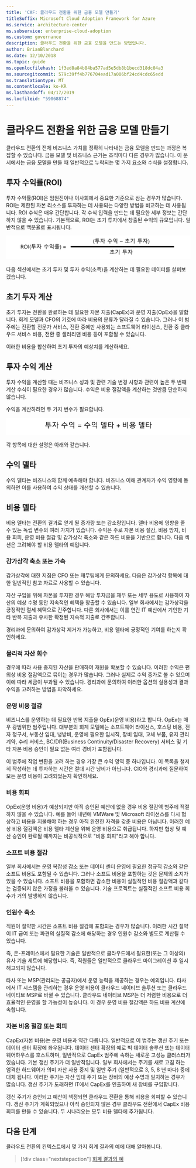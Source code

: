 ```yaml
---
title: 'CAF: 클라우드 전환을 위한 금융 모델 만들기'
titleSuffix: Microsoft Cloud Adoption Framework for Azure
ms.service: architecture-center
ms.subservice: enterprise-cloud-adoption
ms.custom: governance
description: 클라우드 전환을 위한 금융 모델을 만드는 방법입니다.
author: BrianBlanchard
ms.date: 12/10/2018
ms.topic: guide
ms.openlocfilehash: 1f3ed8a84b84ba577ad5e5db8b1becd318dc04a3
ms.sourcegitcommit: 579c39ff4b776704ead17a006bf24cd4cdc65edd
ms.translationtype: MT
ms.contentlocale: ko-KR
ms.lasthandoff: 04/17/2019
ms.locfileid: "59068874"
---
```

# <a name="create-a-financial-model-for-cloud-transformation"></a>클라우드 전환을 위한 금융 모델 만들기

클라우드 전환의 전체 비즈니스 가치를 정확히 나타내는 금융 모델을 만드는 과정은 복잡할 수 있습니다. 금융 모델 및 비즈니스 근거는 조직마다 다른 경우가 많습니다. 이 문서에서는 금융 모델을 만들 때 일반적으로 누락되는 몇 가지 요소와 수식을 설정합니다.

## <a name="return-on-investment-roi"></a>투자 수익률(ROI)

투자 수익률(ROI)은 임원진이나 이사회에서 중요한 기준으로 삼는 경우가 많습니다. ROI는 제한된 자본 리소스를 투자하는 데 사용되는 다양한 방법을 비교하는 데 사용됩니다. ROI 수식은 매우 간단합니다. 각 수식 입력을 만드는 데 필요한 세부 정보는 간단하지 않을 수 있습니다. 기본적으로, ROI는 초기 투자에서 창출된 수익의 규모입니다. 일반적으로 백분율로 표시됩니다.

![투자 수익률(ROI) = (투자 수익 – 투자 비용) / 투자 비용](../_images/formula-roi.png)

<!-- markdownlint-disable MD036 -->
<!--*ROI = (Gain from Investment &minus; Initial Investment) / Initial Investment*-->
<!-- markdownlint-enable MD036 -->

다음 섹션에서는 초기 투자 및 투자 수익(소득)을 계산하는 데 필요한 데이터를 살펴보겠습니다.

## <a name="calculating-initial-investment"></a>초기 투자 계산

초기 투자는 전환을 완료하는 데 필요한 자본 지출(CapEx)과 운영 지출(OpEx)을 말합니다. 회계 모델과 CFO의 기호에 따라 비용의 분류가 달라질 수 있습니다. 그러나 이 범주에는 전환할 전문가 서비스, 전환 중에만 사용되는 소프트웨어 라이선스, 전환 중 클라우드 서비스 비용, 전환 중 샐러리맨 비용 등이 포함될 수 있습니다.

이러한 비용을 합산하여 초기 투자의 예상치를 계산하세요.

## <a name="calculating-the-gain-from-investment"></a>투자 수익 계산

투자 수익을 계산할 때는 비즈니스 성과 및 관련 기술 변경 사항과 관련이 높은 두 번째 계산 수식이 필요한 경우가 많습니다. 수익은 비용 절감액을 계산하는 것만큼 단순하지 않습니다.

수익을 계산하려면 두 가지 변수가 필요합니다.

![투자 수익 = 수익 델타 + 비용 델타](../_images/formula-gain-from-investment.png)

<!-- markdownlint-disable MD036 -->
<!--*Gain from Investment = Revenue Deltas + Cost Deltas*-->
<!-- markdownlint-enable MD036 -->

각 항목에 대한 설명은 아래와 같습니다.

## <a name="revenue-delta"></a>수익 델타

수익 델타는 비즈니스와 함께 예측해야 합니다. 비즈니스 이해 관계자가 수익 영향에 동의하면 이를 사용하여 수익 상태를 개선할 수 있습니다.

## <a name="cost-deltas"></a>비용 델타

비용 델타는 전환의 결과로 얻게 될 증가량 또는 감소량입니다. 델타 비용에 영향을 줄 수 있는 독립 변수의 여러 가지가 있습니다. 수익은 주로 자본 비용 절감, 비용 방지, 비용 회피, 운영 비용 절감 및 감가상각 축소와 같은 하드 비용을 기반으로 합니다. 다음 섹션은 고려해야 할 비용 델타의 예입니다.

### <a name="depreciation-reductions-or-acceleration"></a>감가상각 축소 또는 가속

감가상각에 대한 지침은 CFO 또는 재무팀에게 문의하세요. 다음은 감가상각 항목에 대한 일반적인 참고 자료로 사용할 수 있습니다.

자산 구입을 위해 자본을 투자한 경우 해당 투자금을 재무 또는 세무 용도로 사용하여 자산의 예상 수명 동안 지속적인 혜택을 창출할 수 있습니다. 일부 회사에서는 감가상각을 긍정적인 절세 혜택으로 간주합니다. 다른 회사에서는 이를 연간 IT 예산에서 기인한 기타 반복 지출과 유사한 확정된 지속적 지출로 간주합니다.

경리과에 문의하여 감가상각 제거가 가능하고, 비용 델타에 긍정적인 기여를 하는지 확인하세요.

### <a name="physical-asset-recovery"></a>물리적 자산 회수

경우에 따라 사용 중지된 자산을 판매하여 재원을 확보할 수 있습니다. 이러한 수익은 편의상 비용 절감액으로 묶이는 경우가 많습니다. 그러나 실제로 수익 증가로 볼 수 있으며 이에 따라 세금이 부과될 수 있습니다. 경리과에 문의하여 이러한 옵션의 실용성과 결과 수익을 고려하는 방법을 파악하세요.

### <a name="operational-cost-reductions"></a>운영 비용 절감

비즈니스를 운영하는 데 필요한 반복 지출을 OpEx(운영 비용)라고 합니다. OpEx는 매우 광범위한 범주입니다. 대부분의 회계 모델에는 소프트웨어 라이선스, 호스팅 비용, 전자 청구서, 부동산 임대, 냉방비, 운영에 필요한 임시직, 장비 임대, 교체 부품, 유지 관리 계약, 수리 서비스, BC/DR(Business Continuity/Disaster Recovery) 서비스 및 기타 자본 비용 승인이 필요 없는 여러 경비가 포함됩니다.

이 범주에 작업 변환을 고려 하는 경우 가장 큰 수익 영역 중 하나입니다. 이 목록을 철저히 작성하는 데 투자하는 시간은 절대 시간 낭비가 아닙니다. CIO와 경리과에 질문하여 모든 운영 비용이 고려되었는지 확인하세요.

### <a name="cost-avoidance"></a>비용 회피

OpEx(운영 비용)가 예상되지만 아직 승인된 예산에 없을 경우 비용 절감액 범주에 적절하지 않을 수 있습니다. 예를 들어 내년에 VMWare 및 Microsoft 라이선스를 다시 협상하고 비용을 지불해야 하는 경우 아직 완전한 자격을 갖춘 비용은 아닙니다. 이러한 예상 비용 절감액은 비용 델타 계산을 위해 운영 비용으로 취급됩니다. 하지만 협상 및 예산 승인이 완료될 때까지는 비공식적으로 "비용 회피"라고 해야 합니다.

### <a name="soft-cost-reductions"></a>소프트 비용 절감

일부 회사에서는 운영 복잡성 감소 또는 데이터 센터 운영에 필요한 정규직 감소와 같은 소프트 비용도 포함될 수 있습니다. 그러나 소프트 비용을 포함하는 것은 문제의 소지가 있을 수 있습니다. 소프트 비용을 포함하면 감소한 비용이 실질적인 비용 절감액과 같다는 검증되지 않은 가정을 불러올 수 있습니다. 기술 프로젝트는 실질적인 소프트 비용 회수가 거의 발생하지 않습니다.

### <a name="headcount-reductions"></a>인원수 축소

직원이 절약한 시간은 소프트 비용 절감에 포함되는 경우가 많습니다. 이러한 시간 절약이 IT 급여 또는 파견의 실질적 감소에 해당하는 경우 인원수 감소와 별도로 계산될 수 있습니다.

즉, 온-프레미스에서 필요한 기술은 일반적으로 클라우드에서 필요한(또는 그 이상의) 유사 기술 세트에 해당합니다. 즉, 직원들은 일반적으로 클라우드 마이그레이션 후 일시 해고되지 않습니다.

타사 또는 MSP(관리되는 공급자)에서 운영 능력을 제공하는 경우는 예외입니다. 타사에서 IT 시스템을 관리하는 경우 운영 비용이 클라우드 네이티브 솔루션 또는 클라우드 네이티브 MSP로 바뀔 수 있습니다. 클라우드 네이티브 MSP는 더 저렴한 비용으로 더 효율적인 운영을 할 가능성이 높습니다. 이 경우 운영 비용 절감액은 하드 비용 계산에 속합니다.

### <a name="capital-expense-reductions-or-avoidance"></a>자본 비용 절감 또는 회피

CapEx(자본 비용)는 운영 비용과 약간 다릅니다. 일반적으로 이 범주는 갱신 주기 또는 데이터 센터 확장에 좌우됩니다. 데이터 센터 확장의 예로 빅 데이터 솔루션 또는 데이터 웨어하우스를 호스트하며, 일반적으로 CapEx 범주에 속하는 새로운 고성능 클러스터가 있습니다. 기본 갱신 주기가 더 일반적입니다. 일부 회사에서는 주기를 새로 고침 하는 엄격한 하드웨어가 의미 자산 사용 중지 및 일반 주기 (일반적으로 3, 5, 8 년 마다) 중에 대체 됩니다. 이러한 주기는 자산 임대 주기 또는 장비의 예상 수명과 일치하는 경우가 많습니다. 갱신 주기가 도래하면 IT에서 CapEx를 인출하여 새 장비를 구입합니다.

갱신 주기가 승인되고 예산이 책정되면 클라우드 전환을 통해 비용을 회피할 수 있습니다. 갱신 주기가 계획되었으나 아직 승인되지 않은 경우 클라우드 전환에서 CapEx 비용 회피를 만들 수 있습니다. 두 시나리오는 모두 비용 델타에 추가됩니다.

## <a name="next-steps"></a>다음 단계

클라우드 전환의 컨텍스트에서 몇 가지 회계 결과의 예에 대해 알아봅니다.

> [!div class="nextstepaction"]
> [회계 결과의 예](./business-outcomes/fiscal-outcomes.md)